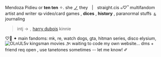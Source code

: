 Mendoza Pidieu or **ten ten** ✧. she [ノ](https://en.pronouns.page/she) they  |  straight.cis
        ๑♡՞ multifandom artist and writer യ video/card games , **dices** , **history** , paranormal stuffs ﹠ journaling

> intj →﹐[harry dubois](https://discoelysium.fandom.com/wiki/Harrier_Du_Bois) kinnie

♡⃘ ✦ main fandoms: mk, re, watch dogs, gta, hitman series, disco elysium, ![OLnUL5v](https://github.com/crenzy-rbyi/crenzy-rbyi/assets/156772579/dc4ad98d-41c5-4ba5-9dbf-fa23f300a529) kingsman movies
౨ৎ waiting to code my own website... dms + friend req open , use tanetones sometimes -- let me know! ✐
